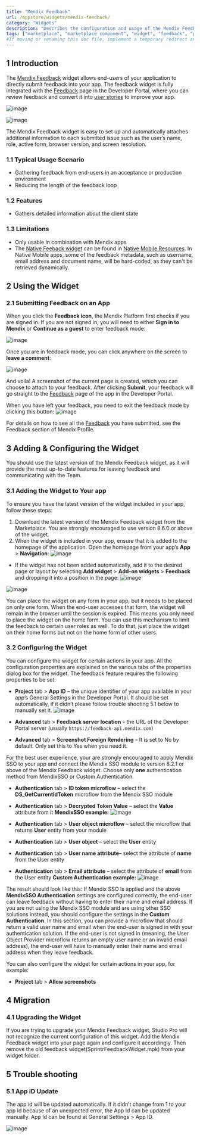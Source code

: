 ```yaml
---
title: "Mendix Feedback"
url: /appstore/widgets/mendix-feedback/
category: "Widgets"
description: "Describes the configuration and usage of the Mendix Feedback widget, which is available in the Mendix Marketplace."
tags: ["marketplace", "marketplace component", "widget", "feedback", "platform support"]
#If moving or renaming this doc file, implement a temporary redirect and let the respective team know they should update the URL in the product. See Mapping to Products for more details.
---
```


## 1 Introduction

The [Mendix Feedback](https://marketplace.mendix.com/link/component/199/) widget allows end-users of your application to directly submit feedback into your app. The feedback widget is fully integrated with the [Feedback](/developerportal/collaborate/feedback/) page in the Developer Portal, where you can review feedback and convert it into [user stories](/developerportal/collaborate/stories/) to improve your app.

![image](https://user-images.githubusercontent.com/56417930/167600745-dec15562-1388-4a98-9d0a-9d2628d15bfd.png)

![image](https://user-images.githubusercontent.com/56417930/167600769-f0048704-5bed-477c-9aee-c4dc4b3a195e.png)



The Mendix Feedback widget is easy to set up and automatically attaches additional information to each submitted issue such as the user’s name, role, active form, browser version, and screen resolution.
### 1.1 Typical Usage Scenario

* Gathering feedback from end-users in an acceptance or production environment
* Reducing the length of the feedback loop

### 1.2 Features

* Gathers detailed information about the client state

### 1.3 Limitations

* Only usable in combination with Mendix apps
* The [Native Feeback widget](https://docs.mendix.com/appstore/modules/native-mobile-resources/) can be found in [Native Mobile Resources](https://marketplace.mendix.com/link/component/109513). In Native Mobile apps, some of the feedback metadata, such as username, email address and document name, will be hard-coded, as they can't be retrieved dynamically.


## 2 Using the Widget

### 2.1 Submitting Feedback on an App
When you click the **Feedback icon**, the Mendix Platform first checks if you are signed in. If you are not signed in, you will need to either **Sign in to Mendix** or **Continue as a guest** to enter feedback mode:

![image](https://user-images.githubusercontent.com/56417930/167600687-91be143b-68c0-432b-9344-d1ff2ce2b729.png)



Once you are in feedback mode, you can click anywhere on the screen to **leave a comment**:

![image](https://user-images.githubusercontent.com/56417930/167600653-2a2a1545-2e61-4215-beca-559174516aed.png)



And voila! A screenshot of the current page is created, which you can choose to attach to your feedback. After clicking **Submit**, your feedback will go straight to the [Feedback](/developerportal/collaborate/feedback/) page of the app in the Developer Portal.

When you have left your feedback, you need to exit the feedback mode by clicking this button:
![image](https://user-images.githubusercontent.com/56417930/167600624-e0251361-59af-443a-8897-2eb3bcff5575.png)



For details on how to see all the [Feedback](/developerportal/collaborate/feedback/) you have submitted, see the Feedback section of Mendix Profile.

## 3 Adding & Configuring the Widget

You should use the latest version of the Mendix Feedback widget, as it will provide the most up-to-date features for leaving feedback and communicating with the Team.
### 3.1 Adding the Widget to Your app
To ensure you have the latest version of the widget included in your app, follow these steps:

1. Download the latest version of the Mendix Feedback widget from the Marketplace. You are strongly encouraged to use version 8.6.0 or above of the widget.
2. When the widget is included in your app, ensure that it is added to the homepage of the application. Open the homepage from your app’s **App** > **Navigation**:
![image](https://user-images.githubusercontent.com/56417930/167600590-8f6296d7-67b1-4112-97c9-c6d8cd973b0c.png)


* If the widget has not been added automatically, add it to the desired page or layout by selecting **Add widget** > **Add-on widgets** > **Feedback** and dropping it into a position in the page:
![image](https://user-images.githubusercontent.com/56417930/167600517-2e18a6ab-65fb-4876-bf1d-991314077a57.png)

![image](https://user-images.githubusercontent.com/56417930/167600553-b5c14959-77ba-4bc9-8d81-7ba27c117971.png)



You can place the widget on any form in your app, but it needs to be placed on only one form. When the end-user accesses that form, the widget will remain in the browser until the session is expired. This means you only need to place the widget on the home form. You can use this mechanism to limit the feedback to certain user roles as well. To do that, just place the widget on their home forms but not on the home form of other users.

### 3.2 Configuring the Widget
You can configure the widget for certain actions in your app. All the configuration properties are explained on the various tabs of the properties dialog box for the widget.
The feedback feature requires the following properties to be set:

* **Project** tab > **App ID** – the unique identifier of your app available in your app’s General Settings in the Developer Portal. It should be set automatically, if it didn’t please follow trouble shooting 5.1 below to manually set it.
    ![image](https://user-images.githubusercontent.com/56417930/167600462-004b9cca-6738-40a4-bd32-1eb4b33df666.png)


* **Advanced** tab > **Feedback server location** – the URL of the Developer Portal server (usually `https://feedback-api.mendix.com`)
* **Advanced** tab > **Screenshot Foreign Rendering** – It is set to No by default. Only set this to Yes when you need it.

For the best user experience, your are strongly encouraged to apply Mendix SSO to your app and connect the Mendix SSO module to version 8.2.1 or above of the Mendix Feedback widget. 
Choose only **one** authentication method from MendixSSO or Custom Authentication.


* **Authentication** tab > **ID token microflow** – select the **DS_GetCurrentIdToken** microflow from the Mendix SSO module
* **Authentication** tab > **Decrypted Token Value** –  select the **Value** attribute from it
    **MendixSSO example:**
    ![image](https://user-images.githubusercontent.com/56417930/167600327-8889e07a-cefe-41bb-9aa3-4cec7d14eea7.png)


* **Authentication** tab > **User object microflow** – select the microflow that returns **User** entity from your module
* **Authentication** tab > **User object** – select the **User** entity
* **Authentication** tab > **User name attribute**– select the attribute of **name** from the User entity
* **Authentication** tab > **Email attribute** – select the attribute of **email** from the User entity
    **Custom Authentication example:**
    ![image](https://user-images.githubusercontent.com/56417930/167600243-568bbc65-e00d-4c58-bba1-d85817c35f98.png)


The result should look like this:
If Mendix SSO is applied and the above **MendixSSO Authentication** settings are configured correctly, the end-user can leave feedback without having to enter their name and email address. If you are not using the Mendix SSO module and are using other SSO solutions instead, you should configure the settings in the **Custom Authentication**. In this section, you can provide a microflow that should return a valid user name and email when the end-user is signed in with your authentication solution. If the end-user is not signed in (meaning, the User Object Provider microflow returns an empty user name or an invalid email address), the end-user will have to manually enter their name and email address when they leave feedback.

You can also configure the widget for certain actions in your app, for example:

* **Project** tab > **Allow screenshots**


## 4 Migration

### 4.1 Upgrading the Widget 
If you are trying to upgrade your Mendix Feedback widget, Studio Pro will not recognize the current configuration of this widget. Add the Mendix Feedback widget into your page again and configure it accordingly. Then remove the old feedback widget(SprintrFeedbackWidget.mpk) from your widget folder.


## 5 Trouble shooting

### 5.1 App ID Update
The app id will be updated automatically. If it didn’t change from 1 to your app Id because of an unexpected error, the App Id can be updated manually. App Id can be found at General Settings > App ID.

![image](https://user-images.githubusercontent.com/56417930/167600168-5fa1d3cc-74c5-4d39-aa02-27a2c384d59f.png)

